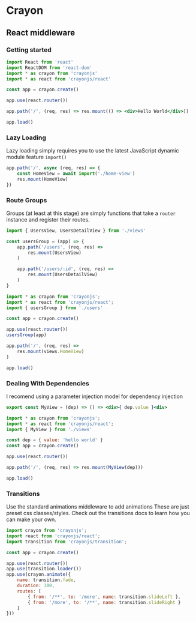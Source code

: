 # Crayon
## React middleware

### Getting started

```jsx
import React from 'react'
import ReactDOM from 'react-dom'
import * as crayon from 'crayonjs'
import * as react from 'crayonjs/react'

const app = crayon.create()

app.use(react.router())

app.path('/', (req, res) => res.mount(() => <div>Hello World</div>))

app.load()
```

### Lazy Loading

Lazy loading simply requires you to use the latest JavaScript dynamic module feature `import()`

```javascript
app.path('/', async (req, res) => {
    const HomeView = await import('./home-view')
    res.mount(HomeView)
})
```

### Route Groups

Groups (at least at this stage) are simply functions that take a `router` instance and register their routes.

```javascript
import { UsersView, UsersDetailView } from './views'

const usersGroup = (app) => {
    app.path('/users', (req, res) =>
        res.mount(UsersView)
    )

    app.path('/users/:id', (req, res) =>
        res.mount(UsersDetailView)
    )
}
```

```javascript
import * as crayon from 'crayonjs';
import * as react from 'crayonjs/react';
import { usersGroup } from './users'

const app = crayon.create()

app.use(react.router())
usersGroup(app)

app.path('/', (req, res) =>
    res.mount(views.HomeView)
)

app.load()
```

### Dealing With Dependencies

I recomend using a parameter injection model for dependency injection

```jsx
export const MyView = (dep) => () => <div>{ dep.value }<div>
```

```javascript
import * as crayon from 'crayonjs';
import * as react from 'crayonjs/react';
import { MyView } from './views'

const dep = { value: 'hello world' }
const app = crayon.create()

app.use(react.router())

app.path('/', (req, res) => res.mount(MyView(dep)))

app.load()
```

### Transitions

Use the standard animations middleware to add animations
These are just preset css classes/styles.
Check out the transitions docs to learn how you can make your own.

```javascript
import crayon from 'crayonjs';
import react from 'crayonjs/react';
import transition from 'crayonjs/transition';

const app = crayon.create()

app.use(react.router())
app.use(transition.loader())
app.use(crayon.animate({
    name: transition.fade,
    duration: 300,
    routes: [
        { from: '/**', to: '/more', name: transition.slideLeft },
        { from: '/more', to: '/**', name: transition.slideRight }
    ]
}))
```